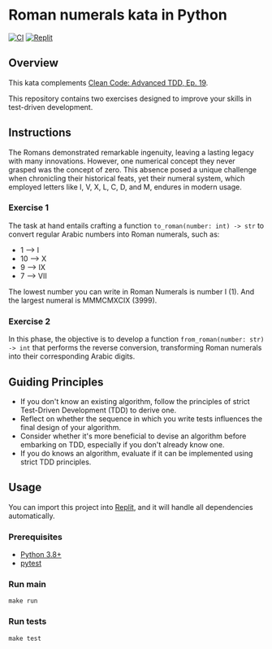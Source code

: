 # Roman numerals kata in Python

[![CI](https://github.com/Coding-Cuddles/roman-numerals-python-kata/actions/workflows/main.yml/badge.svg)](https://github.com/Coding-Cuddles/roman-numerals-python-kata/actions/workflows/main.yml)
[![Replit](https://replit.com/badge?caption=Try%20with%20Replit&variant=small)](https://replit.com/new/github/Coding-Cuddles/roman-numerals-python-kata)

## Overview

This kata complements [Clean Code: Advanced TDD, Ep. 19](https://cleancoders.com/episode/clean-code-episode-19-p1).

This repository contains two exercises designed to improve your skills in
test-driven development.

## Instructions

The Romans demonstrated remarkable ingenuity, leaving a lasting legacy with
many innovations. However, one numerical concept they never grasped was the
concept of zero. This absence posed a unique challenge when chronicling their
historical feats, yet their numeral system, which employed letters like I, V,
X, L, C, D, and M, endures in modern usage.

### Exercise 1

The task at hand entails crafting a function `to_roman(number: int) -> str` to
convert regular Arabic numbers into Roman numerals, such as:

* 1 --> I
* 10 --> X
* 9 --> IX
* 7 --> VII

The lowest number you can write in Roman Numerals is number I (1). And the
largest numeral is MMMCMXCIX (3999).

### Exercise 2

In this phase, the objective is to develop a function `from_roman(number: str)
-> int` that performs the reverse conversion, transforming Roman numerals into
their corresponding Arabic digits.

## Guiding Principles

* If you don't know an existing algorithm, follow the principles of strict
  Test-Driven Development (TDD) to derive one.
* Reflect on whether the sequence in which you write tests influences the final
  design of your algorithm.
* Consider whether it's more beneficial to devise an algorithm before embarking
  on TDD, especially if you don't already know one.
* If you do knows an algorithm, evaluate if it can be implemented using strict
  TDD principles.

## Usage

You can import this project into [Replit](https://replit.com), and it will
handle all dependencies automatically.

### Prerequisites

* [Python 3.8+](https://www.python.org/)
* [pytest](https://pytest.org)

### Run main

```console
make run
```

### Run tests

```console
make test
```
